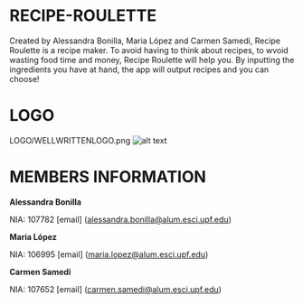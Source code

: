 # RECIPE-ROULETTE

Created by Alessandra Bonilla, Maria López and Carmen Samedi, Recipe Roulette is a recipe maker. 
To avoid having to think about recipes, to wvoid wasting food time and money, Recipe Roulette will help you. 
By inputting the ingredients you have at hand, the app will output recipes and you can choose! 


# LOGO 
LOGO/WELLWRITTENLOGO.png
![alt text](https://github.com/[pageale]/[RECIPE-ROULETTE]LOGO/WELLWRITTENLOGO.png?raw=true)


# MEMBERS INFORMATION
**Alessandra Bonilla**

NIA: 107782
[email] (alessandra.bonilla@alum.esci.upf.edu)

**Maria López**

NIA: 106995
[email] (maria.lopez@alum.esci.upf.edu)

**Carmen Samedi**

NIA: 107652
[email] (carmen.samedi@alum.esci.upf.edu)
